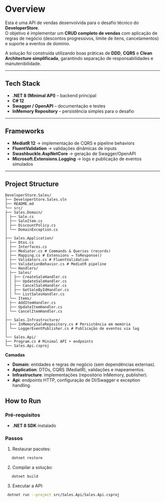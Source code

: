 # Overview
Esta é uma API de vendas desenvolvida para o desafio técnico do **DeveloperStore**.  
O objetivo é implementar um **CRUD completo de vendas** com aplicação de regras de negócio (descontos progressivos, limite de itens, cancelamentos) e suporte a eventos de domínio.  

A solução foi construída utilizando boas práticas de **DDD**, **CQRS** e **Clean Architecture simplificada**, garantindo separação de responsabilidades e manutenibilidade.

---

## Tech Stack
- **.NET 8 (Minimal API)** – backend principal  
- **C# 12**  
- **Swagger / OpenAPI** – documentação e testes  
- **InMemory Repository** – persistência simples para o desafio  

---

## Frameworks
- **MediatR 12** → implementação de CQRS e pipeline behaviors  
- **FluentValidation** → validações dinâmicas de inputs  
- **Swashbuckle.AspNetCore** → geração de Swagger/OpenAPI  
- **Microsoft.Extensions.Logging** → logs e publicação de eventos simulados  

---

## Project Structure
```
DeveloperStore.Sales/
├── DeveloperStore.Sales.sln
├── README.md
└── src/
├── Sales.Domain/
│ ├── Sale.cs
│ ├── SaleItem.cs
│ ├── DiscountPolicy.cs
│ └── DomainException.cs
│
├── Sales.Application/
│ ├── Dtos.cs
│ ├── Interfaces.cs
│ ├── Mediator.cs # Commands & Queries (records)
│ ├── Mapping.cs # Extensions → ToResponse()
│ ├── Validators.cs # FluentValidation
│ ├── ValidationBehavior.cs # MediatR pipeline
│ └── Handlers/
│ ├── Sales/
│ │ ├── CreateSaleHandler.cs
│ │ ├── UpdateSaleHandler.cs
│ │ ├── CancelSaleHandler.cs
│ │ ├── GetSaleByIdHandler.cs
│ │ └── ListSalesHandler.cs
│ └── Items/
│ ├── AddItemHandler.cs
│ ├── UpdateItemHandler.cs
│ └── CancelItemHandler.cs
│
├── Sales.Infrastructure/
│ ├── InMemorySaleRepository.cs # Persistência em memória
│ └── LoggerEventPublisher.cs # Publicação de eventos via log
│
└── Sales.Api/
├── Program.cs # Minimal API + endpoints
└── Sales.Api.csproj
```

**Camadas**
- **Domain**: entidades e regras de negócio (sem dependências externas).
- **Application**: DTOs, CQRS (MediatR), validações e mapeamentos.
- **Infrastructure**: implementações (repositório InMemory, publisher).
- **Api**: endpoints HTTP, configuração de DI/Swagger e exception handling.

## How to Run

### Pré-requisitos
- **.NET 8 SDK** instalado

### Passos
1. Restaurar pacotes:
```bash
   dotnet restore
```
2. Compilar a solução:
```bash
   dotnet build
```
3. Executar a API:   
 ```bash
  dotnet run --project src/Sales.Api/Sales.Api.csproj
 ```
